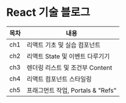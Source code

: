# React 기술 블로그

| 목차 | 내용                              |
| ---- | --------------------------------- |
| ch1  | 리액트 기초 및 실습 컴포넌트      |
| ch2  | 리액트 State 및 이벤트 다루기기   |
| ch3  | 렌더링 리스트 및 조건부 Content   |
| ch4  | 리액트 컴포넌트 스타일링          |
| ch5  | 프래그먼트 작업, Portals & "Refs" |
